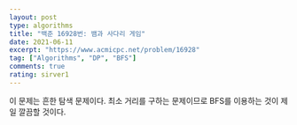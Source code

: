 ```yaml
---
layout: post
type: algorithms
title: "백준 16928번: 뱀과 사다리 게임"
date: 2021-06-11
excerpt: "https://www.acmicpc.net/problem/16928"
tag: ["Algorithms", "DP", "BFS"]
comments: true
rating: sirver1
---
```


이 문제는 흔한 탐색 문제이다. 최소 거리를 구하는 문제이므로 BFS를 이용하는 것이 제일 깔끔할 것이다.
